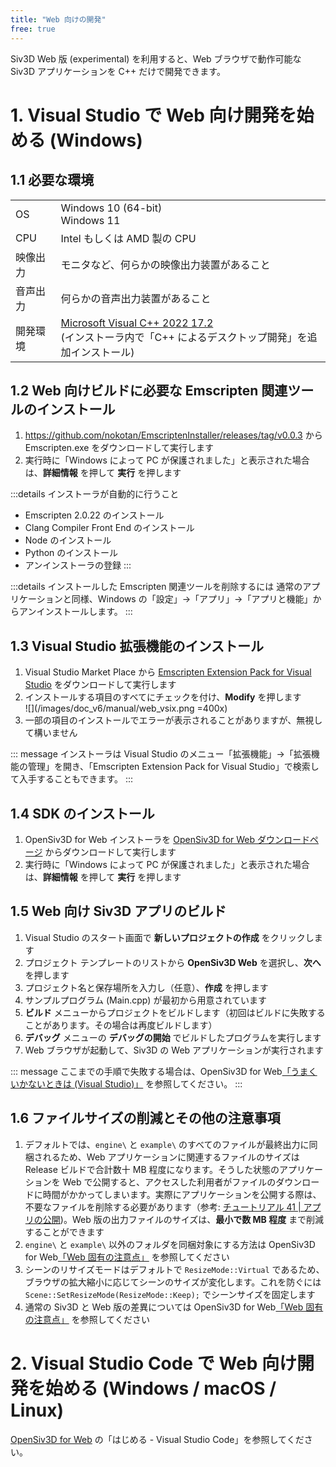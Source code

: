 ```yaml
---
title: "Web 向けの開発"
free: true
---
```


Siv3D Web 版 (experimental) を利用すると、Web ブラウザで動作可能な Siv3D アプリケーションを C++ だけで開発できます。

# 1. Visual Studio で Web 向け開発を始める (Windows)

## 1.1 必要な環境
|  |  |
|--|--|
| OS | Windows 10 (64-bit)<br>Windows 11 |
| CPU | Intel もしくは AMD 製の CPU |
| 映像出力 | モニタなど、何らかの映像出力装置があること |
| 音声出力 | 何らかの音声出力装置があること |
| 開発環境 | [Microsoft Visual C++ 2022 17.2](https://visualstudio.microsoft.com/ja/downloads/)<br>(インストーラ内で「C++ によるデスクトップ開発」を追加インストール) |

## 1.2 Web 向けビルドに必要な Emscripten 関連ツールのインストール

1. https://github.com/nokotan/EmscriptenInstaller/releases/tag/v0.0.3 から Emscripten.exe をダウンロードして実行します
2. 実行時に「Windows によって PC が保護されました」と表示された場合は、**詳細情報** を押して **実行** を押します

:::details インストーラが自動的に行うこと
- Emscripten 2.0.22 のインストール
- Clang Compiler Front End のインストール
- Node のインストール
- Python のインストール
- アンインストーラの登録
:::

:::details インストールした Emscripten 関連ツールを削除するには
通常のアプリケーションと同様、Windows の「設定」→「アプリ」→「アプリと機能」からアンインストールします。
:::

## 1.3 Visual Studio 拡張機能のインストール

1. Visual Studio Market Place から [Emscripten Extension Pack for Visual Studio](https://marketplace.visualstudio.com/items?itemName=KamenokoSoft.emscripten-extensions) をダウンロードして実行します
2. インストールする項目のすべてにチェックを付け、**Modify** を押します  
![](/images/doc_v6/manual/web_vsix.png =400x)
3. 一部の項目のインストールでエラーが表示されることがありますが、無視して構いません

::: message
インストーラは Visual Studio のメニュー「拡張機能」→「拡張機能の管理」を開き、「Emscripten Extension Pack for Visual Studio」で検索して入手することもできます。
:::

## 1.4 SDK のインストール

1. OpenSiv3D for Web インストーラを [OpenSiv3D for Web ダウンロードページ](https://siv3d.kamenokosoft.com/ja/download) からダウンロードして実行します
2. 実行時に「Windows によって PC が保護されました」と表示された場合は、**詳細情報** を押して **実行** を押します

## 1.5 Web 向け Siv3D アプリのビルド

1. Visual Studio のスタート画面で **新しいプロジェクトの作成** をクリックします
1. プロジェクト テンプレートのリストから **OpenSiv3D Web** を選択し、**次へ** を押します
1. プロジェクト名と保存場所を入力し（任意）、**作成** を押します
1. サンプルプログラム (Main.cpp) が最初から用意されています
1. **ビルド** メニューからプロジェクトをビルドします（初回はビルドに失敗することがあります。その場合は再度ビルドします）
1. **デバッグ** メニューの **デバッグの開始** でビルドしたプログラムを実行します
1. Web ブラウザが起動して、Siv3D の Web アプリケーションが実行されます

::: message
ここまでの手順で失敗する場合は、OpenSiv3D for Web[「うまくいかないときは (Visual Studio)」](https://siv3d.kamenokosoft.com/ja/building/trouble-shooting) を参照してください。
:::

## 1.6 ファイルサイズの削減とその他の注意事項

1. デフォルトでは、`engine\` と `example\` のすべてのファイルが最終出力に同梱されるため、Web アプリケーションに関連するファイルのサイズは Release ビルドで合計数十 MB 程度になります。そうした状態のアプリケーションを Web で公開すると、アクセスした利用者がファイルのダウンロードに時間がかかってしまいます。実際にアプリケーションを公開する際は、不要なファイルを削除する必要があります（参考: [チュートリアル 41 | アプリの公開](https://zenn.dev/reputeless/books/siv3d-documentation/viewer/tutorial-release#41.9-%E5%90%8C%E6%A2%B1%E3%81%99%E3%82%8B%E5%BF%85%E8%A6%81%E3%81%8C%E7%84%A1%E3%81%84%E3%83%95%E3%82%A1%E3%82%A4%E3%83%AB))。Web 版の出力ファイルのサイズは、**最小で数 MB 程度** まで削減することができます
1. `engine\` と `example\` 以外のフォルダを同梱対象にする方法は OpenSiv3D for Web[「Web 固有の注意点」](https://siv3d.kamenokosoft.com/ja/building/web-specific-notes) を参照してください
1. シーンのリサイズモードはデフォルトで `ResizeMode::Virtual` であるため、ブラウザの拡大縮小に応じてシーンのサイズが変化します。これを防ぐには `Scene::SetResizeMode(ResizeMode::Keep);` でシーンサイズを固定します
1. 通常の Siv3D と Web 版の差異については OpenSiv3D for Web[「Web 固有の注意点」](https://siv3d.kamenokosoft.com/ja/building/web-specific-notes) を参照してください



# 2. Visual Studio Code で Web 向け開発を始める (Windows / macOS / Linux)

[OpenSiv3D for Web](https://siv3d.kamenokosoft.com/ja/index) の「はじめる - Visual Studio Code」を参照してください。


